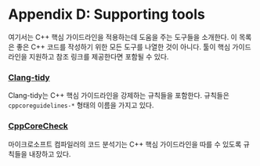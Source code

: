 
# <a name="S-tools"></a>Appendix D: Supporting tools

여기서는 C++ 핵심 가이드라인을 적용하는데 도움을 주는 도구들을 소개한다. 
이 목록은 좋은 C++ 코드를 작성하기 위한 모든 도구를 나열한 것이 아니다. 
툴이 핵심 가이드라인을 지원하고 참조 링크를 제공한다면 포함될 수 있다.

### <a name="St-clangtidy"></a> [Clang-tidy](http://clang.llvm.org/extra/clang-tidy/checks/list.html)

Clang-tidy는 C++ 핵심 가이드라인을 강제하는 규칙들을 포함한다. 규칙들은 `cppcoreguidelines-*` 형태의 이름을 가지고 있다.

### <a name="St-cppcorecheck"></a> [CppCoreCheck](https://docs.microsoft.com/en-us/visualstudio/code-quality/using-the-cpp-core-guidelines-checkers)

마이크로소프트 컴파일러의 코드 분석기는 C++ 핵심 가이드라인을 따를 수 있도록 규칙들을 내장하고 있다.
